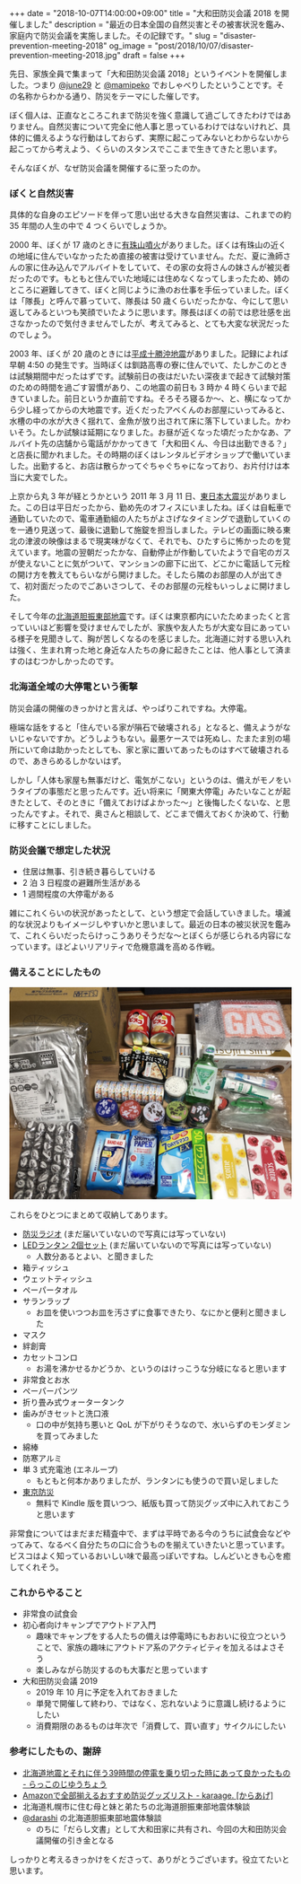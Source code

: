 +++
date = "2018-10-07T14:00:00+09:00"
title = "大和田防災会議 2018 を開催しました"
description = "最近の日本全国の自然災害とその被害状況を鑑み、家庭内で防災会議を実施しました。その記録です。"
slug = "disaster-prevention-meeting-2018"
og_image = "post/2018/10/07/disaster-prevention-meeting-2018.jpg"
draft = false
+++

先日、家族全員で集まって「大和田防災会議 2018」というイベントを開催しました。つまり <a href="https://twitter.com/june29" title="{ 大和田: 純 } (@june29) | Twitter">@june29</a> と <a href="https://twitter.com/mamipeko" title="まみぺこ (@mamipeko) | Twitter">@mamipeko</a> でおしゃべりしたということです。その名称からわかる通り、防災をテーマにした催しです。

ぼく個人は、正直なところこれまで防災を強く意識して過ごしてきたわけではありません。自然災害について完全に他人事と思っているわけではないけれど、具体的に備えるような行動はしておらず、実際に起こってみないとわからないから起こってから考えよう、くらいのスタンスでここまで生きてきたと思います。

そんなぼくが、なぜ防災会議を開催するに至ったのか。

### ぼくと自然災害

具体的な自身のエピソードを伴って思い出せる大きな自然災害は、これまでの約 35 年間の人生の中で 4 つくらいでしょうか。

2000 年、ぼくが 17 歳のときに<a href="http://www.bousai.go.jp/kaigirep/houkokusho/hukkousesaku/saigaitaiou/output_html_1/case200001.html" title="災害対応資料集 : 防災情報のページ - 内閣府">有珠山噴火</a>がありました。ぼくは有珠山の近くの地域に住んでいなかったため直接の被害は受けていません。ただ、夏に漁師さんの家に住み込んでアルバイトをしていて、その家の女将さんの妹さんが被災者だったのです。もともと住んでいた地域には住めなくなってしまったため、姉のところに避難してきて、ぼくと同じように漁のお仕事を手伝っていました。ぼくは「隊長」と呼んで慕っていて、隊長は 50 歳くらいだったかな、今にして思い返してみるといつも笑顔でいたように思います。隊長はぼくの前では悲壮感を出さなかったので気付きませんでしたが、考えてみると、とても大変な状況だったのでしょう。


2003 年、ぼくが 20 歳のときには<a href="https://ja.wikipedia.org/wiki/%E5%8D%81%E5%8B%9D%E6%B2%96%E5%9C%B0%E9%9C%87" title="十勝沖地震 - Wikipedia">平成十勝沖地震</a>がありました。記録によれば早朝 4:50 の発生です。当時ぼくは釧路高専の寮に住んでいて、たしかこのときは試験期間中だったはずです。試験前日の夜はだいたい深夜まで起きて試験対策のための時間を過ごす習慣があり、この地震の前日も 3 時か 4 時くらいまで起きていました。前日というか直前ですね。そろそろ寝るか〜、と、横になってから少し経ってからの大地震です。近くだったアベくんのお部屋にいってみると、水槽の中の水が大きく揺れて、金魚が放り出されて床に落下していました。かわいそう。たしか試験は延期になりました。お昼が近くなった頃だったかなあ、アルバイト先の店舗から電話がかかってきて「大和田くん、今日は出勤できる？」と店長に聞かれました。その時期のぼくはレンタルビデオショップで働いていました。出勤すると、お店は散らかってぐちゃぐちゃになっており、お片付けは本当に大変でした。

上京から丸 3 年が経とうかという 2011 年 3 月 11 日、<a href="https://ja.wikipedia.org/wiki/%E6%9D%B1%E6%97%A5%E6%9C%AC%E5%A4%A7%E9%9C%87%E7%81%BD" title="東日本大震災 - Wikipedia">東日本大震災</a>がありました。この日は平日だったから、勤め先のオフィスにいましたね。ぼくは自転車で通勤していたので、電車通勤組の人たちがよさげなタイミングで退勤していくのを一通り見送って、最後に退勤して施錠を担当しました。テレビの画面に映る東北の津波の映像はまるで現実味がなくて、それでも、ひたすらに怖かったのを覚えています。地震の翌朝だったかな、自動停止が作動していたようで自宅のガスが使えないことに気がついて、マンションの廊下に出て、どこかに電話して元栓の開け方を教えてもらいながら開けました。そしたら隣のお部屋の人が出てきて、初対面だったのでごあいさつして、そのお部屋の元栓もいっしょに開けました。

そして今年の<a href="https://ja.wikipedia.org/wiki/%E5%8C%97%E6%B5%B7%E9%81%93%E8%83%86%E6%8C%AF%E6%9D%B1%E9%83%A8%E5%9C%B0%E9%9C%87" title="北海道胆振東部地震 - Wikipedia">北海道胆振東部地震</a>です。ぼくは東京都内にいたためまったくと言っていいほど影響を受けませんでしたが、家族や友人たちが大変な目にあっている様子を見聞きして、胸が苦しくなるのを感じました。北海道に対する思い入れは強く、生まれ育った地と身近な人たちの身に起きたことは、他人事として済ますのはむつかしかったのです。

### 北海道全域の大停電という衝撃

防災会議の開催のきっかけと言えば、やっぱりこれですね。大停電。

極端な話をすると「住んでいる家が隕石で破壊される」となると、備えようがないじゃないですか。どうしようもない。最悪ケースでは死ぬし、たまたま別の場所にいて命は助かったとしても、家と家に置いてあったものはすべて破壊されるので、あきらめるしかないはず。

しかし「人体も家屋も無事だけど、電気がこない」というのは、備えがモノをいうタイプの事態だと思ったんです。近い将来に「関東大停電」みたいなことが起きたとして、そのときに「備えておけばよかった〜」と後悔したくないな、と思ったんですよ。それで、奥さんと相談して、どこまで備えておくか決めて、行動に移すことにしました。

### 防災会議で想定した状況

- 住居は無事、引き続き暮らしていける
- 2 泊 3 日程度の避難所生活がある
- 1 週間程度の大停電がある

雑にこれくらいの状況があったとして、という想定で会話していきました。壊滅的な状況よりもイメージしやすいかと思いまして。最近の日本の被災状況を鑑みて、これくらいだったらけっこうありそうだな〜とぼくらが感じられる内容になっています。ほどよいリアリティで危機意識を高める作戦。

### 備えることにしたもの

<img src="/post/2018/10/07/disaster-prevention-meeting-2018.jpg">

これらをひとつにまとめて収納してあります。

- <a href="https://www.amazon.co.jp/dp/B07H9VZ6B6/" title="Amazon｜防災ラジオ 防災ソーラーラジオ 手回しラジオ AM/FM携帯ラジオ ラジオライト USB手回し発電 ソーラー 充電 手回し充電 3つ給電式ラジオ携帯充電器iPhone Android 全スマホ充電対応可能 1000mAH付き 多機能 防水 震災 地震などの緊急に対応【Ｇreadio】 (黒)｜ラジオ 通販">防災ラジオ</a> (まだ届いていないので写真には写っていない)
- <a href="https://www.amazon.co.jp/dp/B07G9Z5J1T/" title="Amazon.co.jp： LEDランタン 懐中電灯2モード切替 明るい 携帯型 ポータブル テントライト 防水仕様 防災対策 登山 夜釣り ハイキング アウトドア キャンプ用 (2個セット): ホーム&キッチン">LEDランタン 2個セット</a> (まだ届いていないので写真には写っていない)
  - 人数分あるとよい、と聞きました
- 箱ティッシュ
- ウェットティッシュ
- ペーパータオル
- サランラップ
  - お皿を使いつつお皿を汚さずに食事できたり、なにかと便利と聞きました
- マスク
- 絆創膏
- カセットコンロ
  - お湯を沸かせるかどうか、というのはけっこうな分岐になると思います
- 非常食とお水
- ペーパーパンツ
- 折り畳み式ウォータータンク
- 歯みがきセットと洗口液
  - 口の中が気持ち悪いと QoL が下がりそうなので、水いらずのモンダミンを買ってみました
- 綿棒
- 防寒アルミ
- 単 3 式充電池 (エネループ)
  - もともと何本かありましたが、ランタンにも使うので買い足しました
- <a href="https://www.amazon.co.jp/dp/B01DJ6KDUS/" title="東京防災 | 東京都総務局総合防災部防災管理課 | Kindle本 | Kindleストア | Amazon">東京防災</a>
  - 無料で Kindle 版を買いつつ、紙版も買って防災グッズ中に入れておこうと思います

非常食についてはまだまだ精査中で、まずは平時である今のうちに試食会などやってみて、なるべく自分たちの口に合うものを揃えていきたいと思っています。ビスコはよく知っているおいしい味で最高っぽいですね。しんどいときも心を癒してくれそう。

### これからやること

- 非常食の試食会
- 初心者向けキャンプでアウトドア入門
  - 趣味でキャンプをする人たちの備えは停電時にもおおいに役立つということで、家族の趣味にアウトドア系のアクティビティを加えるはよさそう
  - 楽しみながら防災するのも大事だと思っています
- 大和田防災会議 2019
  - 2019 年 10 月に予定を入れておきました
  - 単発で開催して終わり、ではなく、忘れないように意識し続けるようにしたい
  - 消費期限のあるものは年次で「消費して、買い直す」サイクルにしたい

### 参考にしたもの、謝辞

- <a href="http://frnk.hatenablog.jp/entry/2018/09/07/232656" title="北海道地震とそれに伴う39時間の停電を乗り切った時にあって良かったもの - らっこのじゆうちょう">北海道地震とそれに伴う39時間の停電を乗り切った時にあって良かったもの - らっこのじゆうちょう</a>
- <a href="https://karaage.hatenadiary.jp/entry/2018/09/24/073000" title="Amazonで全部揃えるおすすめ防災グッズリスト - karaage. [からあげ]">Amazonで全部揃えるおすすめ防災グッズリスト - karaage. [からあげ]</a>
- 北海道札幌市に住む母と妹と弟たちの北海道胆振東部地震体験談
- <a href="https://twitter.com/darashi" title="Yoji Shidara (@darashi) | Twitter">@darashi</a> の北海道胆振東部地震体験談
  - のちに「だらし文書」として大和田家に共有され、今回の大和田防災会議開催の引き金となる

しっかりと考えるきっかけをくださって、ありがとうございます。役立てたいと思います。
